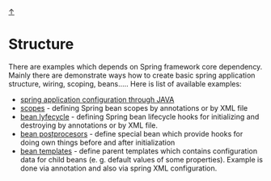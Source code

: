 [&#8593;](../README.md)

# Structure
There are examples which depends on Spring framework core dependency. Mainly there are demonstrate ways how to create
 basic spring application structure, wiring, scoping, beans..... Here is list of available examples:
 
* [spring application configuration through JAVA](configuration.via.java/README.md)
* [scopes](scopes/README.md) - defining Spring bean scopes by annotations or by XML file
* [bean lyfecycle](bean.lifecycle/README.md) - defining Spring bean lifecycle hooks for initializing and destroying
 by annotations or by XML file.
* [bean postprocesors](bean.postprocesors/README.md) - define special bean which provide hooks for doing own things
 before and after initialization
* [bean templates](bean.template/README.md) - define parent templates which contains configuration data for child
 beans (e. g. default values of some properties). Example is done via annotation and also via spring XML configuration. 
